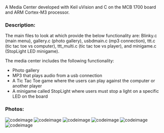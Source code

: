 
A Media Center developed with Keil uVision and C on the MCB 1700 board and ARM Cortex-M3 processor. 

### Description: 
The main files to look at which provide the below functionality are: Blinky.c (main menu), gallery.c (photo gallery), usbdmain.c (mp3 connection), ttt.c (tic tac toe vs computer), ttt_multi.c (tic tac toe vs player), and minigame.c (StopLight LED minigame).

The media center includes the following functionality:
* Photo gallery 
* MP3 that plays audio from a usb connection
* A Tic Tac Toe game where the users can play against the computer or another player
* A minigame called StopLight where users must stop a light on a specific LED on the board

### Photos:

![codeimage](https://i.gyazo.com/aa623f3689443a3617dbc3c50070d75d.png) ![codeimage](https://i.gyazo.com/bfb0195d587aef4fc465db911b25baa3.png)
![codeimage](https://i.gyazo.com/662c826614ae2a5729d25535437225b7.png) ![codeimage](https://i.gyazo.com/c189c1ed628f53f66d5bcc88c3b536e9.png)
![codeimage](https://i.gyazo.com/1364654ed64c3dfe9a472bd0073cb330.png) ![codeimage](https://i.gyazo.com/b40a540b0e1a16b555f9fd835b7f8068.png)

